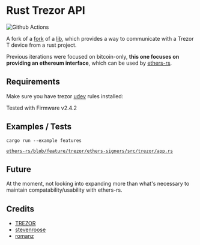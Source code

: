 
# Rust Trezor API
![Github Actions](https://github.com/joshieDo/rust-trezor-api/workflows/Build/badge.svg)

A fork of a [fork](https://github.com/romanz/rust-trezor-api) of a [lib](https://github.com/stevenroose/rust-trezor-api), which provides a way to communicate with a Trezor T device from a rust project.

Previous iterations were focused on bitcoin-only, **this one focuses on providing an ethereum interface**, which can be used by [ethers-rs](https://github.com/gakonst/ethers-rs/).


## Requirements
Make sure you have trezor [udev](https://wiki.trezor.io/Udev_rules) rules installed: 

Tested with Firmware v2.4.2

## Examples / Tests
`cargo run --example features`

[`ethers-rs/blob/feature/trezor/ethers-signers/src/trezor/app.rs`](https://github.com/joshieDo/ethers-rs/blob/feature/trezor/ethers-signers/src/trezor/app.rs)

## Future
At the moment, not looking into expanding more than what's necessary to maintain compatability/usability with ethers-rs.

## Credits
* [TREZOR](https://github.com/trezor/trezor-firmware) 
* [stevenroose](https://github.com/stevenroose)
* [romanz](https://github.com/romanz)
